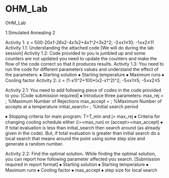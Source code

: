 # OHM_Lab
OHM_Lab

1.Simulated Annealing
2

Activity 1: z = 500-20*x1-26*x2-4*x1*x2+4*x1^2+3*x2^2; -2≤x1≤10; -1≤x2≤11
Activity 1.1: Understanding the attached code [We will do during the lab session]
Activity 1.2: Code provided to you is jumbled up and some counters are not updated you need to update the counters and make the flow of the code correct so that it produces results. 
Activity 1.3: You need to run the code for different parameters values and understand the effect of the parameters: 
⦁	Starting solution 
⦁	Starting temperature 
⦁	Maximum runs 
⦁	Cooling factor 
Activity 2:  z = (1-x1)^2+100*(x2-x1^2)^2; -5≤x1≤5; -5≤x2≤5

Activity 2.1: You need to add following piece of codes in the code provided to you: [Code submission required]
⦁	Introduce three parameters: 
max_rej = ;            %Maximum Number of Rejections
max_accept = ;        %Maximum Number of accepts at a temperature 
initial_search= ;    %Initial search period 

⦁	Stopping criteria for main program: T>T_min and j> max_rej
⦁	Criteria for changing cooling schedule either (i>=max_run) or (accept>=max_accept)
⦁	If total evaluation is less than initial_search then search around (as already given in the code). But, if total evaluation is greater than initial search do a local search that means around the point using some step size and generate a random number.  

Activity 2.2: Find the optimal solution. While finding the optimal solution, you can report how following parameter affected you search. [Submission required in report format]
⦁	Starting solution 
⦁	Starting temperature 
⦁	Maximum runs 
⦁	Cooling factor 
⦁	max_accept
⦁	step size for local search 

